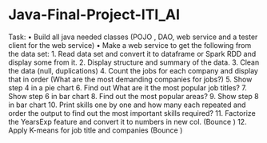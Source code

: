 # Java-Final-Project-ITI_AI
Task:  • Build all java needed classes (POJO , DAO, web service and a tester client for the web service) • Make a web service to get the following from the data set: 1. Read data set and convert it to dataframe or Spark RDD and display some from it. 2. Display structure and summary of the data.  3. Clean the data (null, duplications)  4. Count the jobs for each company and display that in order (What are the most demanding companies for jobs?) 5. Show step 4 in a pie chart   6. Find out What are it the most popular job titles?  7. Show step 6 in bar chart   8. Find out the most popular areas? 9. Show step 8 in bar chart   10. Print skills one by one and how many each repeated and order the output to find out the most important skills required?  11. Factorize the YearsExp feature and convert it to numbers in new col. (Bounce ) 12. Apply K-means for job title and companies (Bounce )
